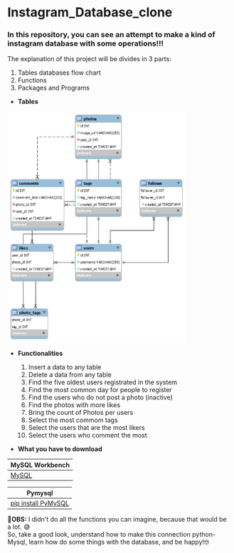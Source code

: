 # Instagram_Database_clone
### In this repository, you can see an attempt to make a kind of instagram database with some operations!!!
The explanation of this project will be divides in 3 parts:
1. Tables databases flow chart
2. Functions
3. Packages and Programs

* **Tables**
<img src="Instagram_clone_diagram.png" width=400 border=blue>


* **Functionalities**
  1. Insert a data to any table 
  2. Delete a data from any table
  3. Find the five oldest users registrated in the system
  4. Find the most common day for people to register
  5. Find the users who do not post a photo (inactive)
  6. Find the photos with more likes
  7. Bring the count of Photos per users
  8. Select the most commom tags
  9. Select the users that are the most likers
  10. Select the users who comment the most
  
  
* **What you have to download**

MySQL Workbench | 
------------ |
[MySQL](https://dev.mysql.com/downloads/workbench/) | 
 
Pymysql | 
------------ |
[pip install PyMySQL](https://pypi.org/project/PyMySQL/) | 

:pushpin:**OBS:** I didn't do all the functions you can imagine, because that would be a lot. :sweat_smile:\
                  So, take a good look, understand how to make this connection python-Mysql, learn how do some things with the database, and be happy!:nerd_face:
